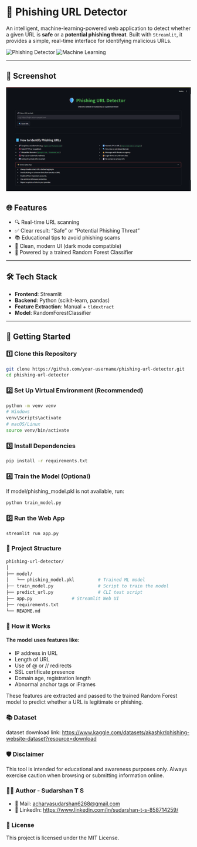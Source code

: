 # 🔐 Phishing URL Detector

An intelligent, machine-learning-powered web application to detect whether a given URL is **safe** or a **potential phishing threat**. Built with `Streamlit`, it provides a simple, real-time interface for identifying malicious URLs.

![Phishing Detector](https://img.shields.io/badge/Phishing%20Detection-Streamlit%20App-blue) ![Machine Learning](https://img.shields.io/badge/ML-RandomForest-success)

---
## 📸 Screenshot

![UI](assets/phishing_dectector_ui.png)

## 🌐 Features

- 🔍 Real-time URL scanning
- ✅ Clear result: “Safe” or “Potential Phishing Threat”
- 📚 Educational tips to avoid phishing scams
- 🎨 Clean, modern UI (dark mode compatible)
- 🤖 Powered by a trained Random Forest Classifier

---

## 🛠 Tech Stack

- **Frontend**: Streamlit
- **Backend**: Python (scikit-learn, pandas)
- **Feature Extraction**: Manual + `tldextract`
- **Model**: RandomForestClassifier

---

## 🚀 Getting Started

### 1️⃣ Clone this Repository

```bash
git clone https://github.com/your-username/phishing-url-detector.git
cd phishing-url-detector
```
### 2️⃣ Set Up Virtual Environment (Recommended)
```bash
python -m venv venv
# Windows
venv\Scripts\activate
# macOS/Linux
source venv/bin/activate
```

### 3️⃣ Install Dependencies
```bash
pip install -r requirements.txt
```

### 4️⃣ Train the Model (Optional)
If model/phishing_model.pkl is not available, run:
```bash
python train_model.py
```

### 5️⃣ Run the Web App
```bash
streamlit run app.py
```
### 📂 Project Structure
```bash
phishing-url-detector/
│
├── model/
│   └── phishing_model.pkl         # Trained ML model
├── train_model.py                 # Script to train the model
├── predict_url.py                 # CLI test script
├── app.py               # Streamlit Web UI
├── requirements.txt
└── README.md
```

### 🧠 How it Works
#### The model uses features like:
- IP address in URL
- Length of URL
- Use of @ or // redirects
- SSL certificate presence
- Domain age, registration length
- Abnormal anchor tags or iFrames

These features are extracted and passed to the trained Random Forest model to predict whether a URL is legitimate or phishing.

### 📚 Dataset
dataset download link: https://www.kaggle.com/datasets/akashkr/phishing-website-dataset?resource=download

### 🛡 Disclaimer
This tool is intended for educational and awareness purposes only. Always exercise caution when browsing or submitting information online.

### 👨‍💻 Author - Sudarshan T S
- 📧 Mail: acharyasudarshan6268@gmail.com
- 📌 LinkedIn: https://www.linkedin.com/in/sudarshan-t-s-858714259/

### 📜 License
This project is licensed under the MIT License.



